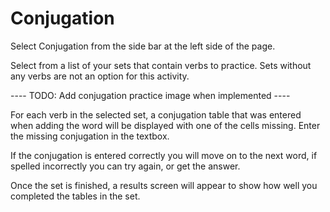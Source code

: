 # Conjugation

Select Conjugation from the side bar at the left side of the page.

Select from a list of your sets that contain verbs to practice. Sets without any verbs are not an option for this activity.

<!-- TODO: Add conjugation practice image when implemented -->
---- TODO: Add conjugation practice image when implemented ----

For each verb in the selected set, a conjugation table that was entered when adding the word will be displayed with one of the cells missing. Enter the missing conjugation in the textbox.

If the conjugation is entered correctly you will move on to the next word, if spelled incorrectly you can try again, or get the answer.

Once the set is finished, a results screen will appear to show how well you completed the tables in the set.
